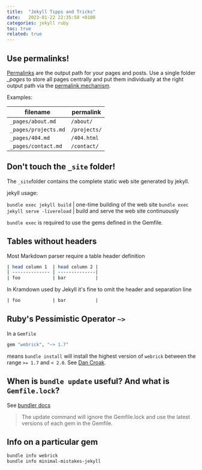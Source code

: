 ```yaml
---
title:  "Jekyll Tipps and Tricks"
date:   2023-01-22 22:35:50 +0100
categories: jekyll ruby
toc: true
related: true
---
```


## Use permalinks!

[Permalinks](https://jekyllrb.com/docs/permalinks/) are the output path for your pages and posts. Use a single folder *_pages* to store all pages centrally and put them individually at the right output path via the [permalink mechanism](https://mmistakes.github.io/minimal-mistakes/docs/pages/).

Examples:

| filename             | permalink    |
| -------------------- | ------------ |
| `_pages/about.md`    | `/about/`    |
| `_pages/projects.md` | `/projects/` |
| `_pages/404.md`      | `/404.html`  |
| `_pages/contact.md`  | `/contact/`  |
  

## Don't touch the `_site` folder!

The `_site`folder contains the complete static web site generated by jekyll.

jekyll usage:

`bundle exec jekyll build` | one-time building of the web site
`bundle exec jekyll serve -livereload` | build and serve the web site continuously

`bundle exec` is required to use the gems defined in the Gemfile.


## Tables without headers

Most Markdown parser require a table header definition

```bash
| head column 1  | head column 2 | 
| -------------- | --------------| 
| foo            | bar           | 
```

In Kramdown used by Jekyll it's fine to omit the header and separation line

```bash
| foo            | bar           | 
```


## Ruby's Pessimistic Operator `~>`

In a `Gemfile`

```bash
gem "webrick", "~> 1.7"
```

means `bundle install` will install the highest version of `webrick` between the range `>= 1.7` and `< 2.0`. See [Dan Croak](https://thoughtbot.com/blog/rubys-pessimistic-operator).



## When is  `bundle update` useful? And what is `Gemfile.lock`?

See [bundler docs](https://bundler.io/v1.13/man/bundle-update.1.html)

> The update command will ignore the Gemfile.lock and use the latest versions of each gem in the Gemfile.


## Info on a particular gem

```bash
bundle info webrick
bundle info minimal-mistakes-jekyll
```
